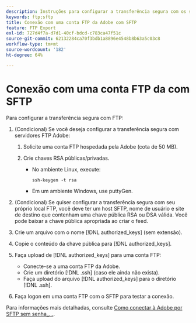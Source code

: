 ```yaml
---
description: Instruções para configurar a transferência segura com os servidores FTP da Adobe.
keywords: ftp;sftp
title: Conexão com uma conta FTP da Adobe com SFTP
feature: FTP Export
exl-id: 727d4f7a-d7d1-40cf-bdcd-c783ca47f51c
source-git-commit: 62132284ca70f3bdb1a8896e4548b8b63a5c03c8
workflow-type: tm+mt
source-wordcount: '182'
ht-degree: 64%

---
```


# Conexão com uma conta FTP da com SFTP

Para configurar a transferência segura com FTP:

1. (Condicional) Se você deseja configurar a transferência segura com servidores FTP Adobe:

   1. Solicite uma conta FTP hospedada pela Adobe (cota de 50 MB).

   1. Crie chaves RSA públicas/privadas.

      * No ambiente Linux, execute:

        ```
        ssh-keygen -t rsa
        ```

      * Em um ambiente Windows, use puttyGen.

1. (Condicional) Se quiser configurar a transferência segura com seu próprio local FTP, você deve ter um host SFTP, nome de usuário e site de destino que contenham uma chave pública RSA ou DSA válida. Você pode baixar a chave pública apropriada ao criar o feed.

1. Crie um arquivo com o nome [!DNL authorized_keys] (sem extensão).

1. Copie o conteúdo da chave pública para [!DNL authorized_keys].

1. Faça upload de [!DNL authorized_keys] para uma conta FTP:

   * Conecte-se a uma conta FTP da Adobe.
   * Crie um diretório [!DNL .ssh] (caso ele ainda não exista).
   * Faça upload do arquivo [!DNL authorized_keys] para o diretório [!DNL .ssh].

1. Faça logon em uma conta FTP com o SFTP para testar a conexão.

Para informações mais detalhadas, consulte [Como conectar à Adobe por SFTP sem senha_...](/help/export/ftp-and-sftp/c-sftp/ftp-sftp-cert-auth.md).
